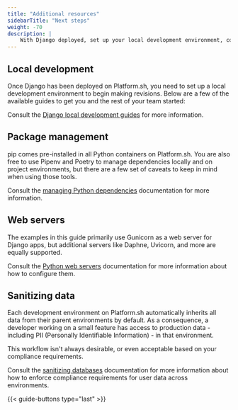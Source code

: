 ```yaml
---
title: "Additional resources"
sidebarTitle: "Next steps"
weight: -70
description: |
    With Django deployed, set up your local development environment, compliance requirements, and more.
---
```


## Local development

Once Django has been deployed on Platform.sh, you need to set up a local development environment to begin making revisions.
Below are a few of the available guides to get you and the rest of your team started:

Consult the [Django local development guides](/guides/django/local) for more information.

## Package management

pip comes pre-installed in all Python containers on Platform.sh.
You are also free to use Pipenv and Poetry to manage dependencies locally and on project environments, but there are a few set of caveats to keep in mind when using those tools.

Consult the [managing Python dependencies](/languages/python/dependencies) documentation for more information.

## Web servers

The examples in this guide primarily use Gunicorn as a web server for Django apps, but additional servers like Daphne, Uvicorn, and more are equally supported. 

Consult the [Python web servers](/languages/python/server) documentation for more information about how to configure them. 

## Sanitizing data

Each development environment on Platform.sh automatically inherits all data from their parent environments by default.
As a consequence, a developer working on a small feature has access to production data - including PII (Personally Identifiable Information) - in that environment. 

This workflow isn't always desirable, or even acceptable based on your compliance requirements.

Consult the [sanitizing databases](/development/sanitize-db) documentation for more information about how to enforce compliance requirements for user data across environments.

{{< guide-buttons type="last" >}}
